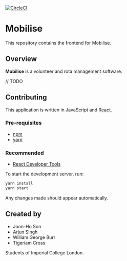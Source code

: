 [![CircleCI](https://circleci.com/gh/sonjoonho/mobilise-frontend.svg?style=svg&circle-token=097ab8189c6835ed15a8fdeda074db0ef2f8cf5f)](https://circleci.com/gh/sonjoonho/mobilise-frontend)
# Mobilise

This repository contains the frontend for Mobilise.

## Overview

**Mobilise** is a volunteer and rota management software.

// TODO

## Contributing

This application is written in JavaScript and [React](https://reactjs.org/).

### Pre-requisites
- [npm](https://www.npmjs.com/)
- [yarn](https://yarnpkg.com/en/)

### Recommended
- [React Developer Tools](https://chrome.google.com/webstore/detail/react-developer-tools/fmkadmapgofadopljbjfkapdkoienihi?hl=en) 

To start the development server, run:

```bash
yarn install
yarn start
```

Any changes made should appear automatically.


## Created by
- Joon-Ho Son
- Arjun Singh
- William George Burr
- Tigeriam Cross

Students of Imperial College London.
